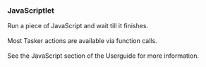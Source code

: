### JavaScriptlet

Run a piece of JavaScript and wait till it finishes.\
\
Most Tasker actions are available via function calls.\
\
See the JavaScript section of the Userguide for more information.
